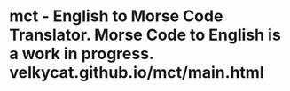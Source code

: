 # mct - English to Morse Code Translator. Morse Code to English is a work in progress. velkycat.github.io/mct/main.html
